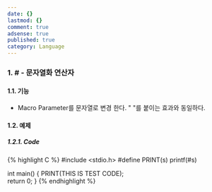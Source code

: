 ```yaml
---
date: {}
lastmod: {}
comment: true
adsense: true
published: true
category: Language
---
```

### 1. # - 문자열화 연산자

#### 1.1. 기능

* Macro Parameter를 문자열로 변경 한다. " "를 붙이는 효과와 동일하다.

#### 1.2. 예제

##### 1.2.1. Code

{% highlight C %}
#include <stdio.h>
#define PRINT(s)    printf(#s)
 
int main()
{
    PRINT(THIS IS TEST CODE);                          
    return 0;
}
{% endhighlight %}


